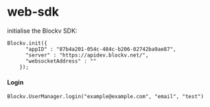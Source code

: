 # web-sdk

initialise the Blockv SDK:

```
Blockv.init({
      "appID" : "87b4a201-054c-484c-b206-02742ba9ae87",
      "server" : "https://apidev.blockv.net/",
      "websocketAddress" : ""
    });
```

#### Login

```
Blockv.UserManager.login("example@example.com", "email", "test")

```
